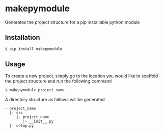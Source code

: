 # makepymodule
Generates the project structure for a pip installable python module

## Installation
```bash
$ pip install makepymodule
```

## Usage
To create a new project, simply go to the location you would like to scaffold the project structure and run the following command
```bash
$ makepymodule project_name
```

A directory structure as follows will be generated
```
- project_name
  |- src
     |- project_name
        |- __init__.py
  |- setup.py
```
